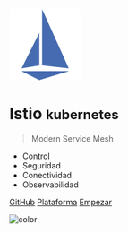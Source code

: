 ![logo](_media/icon.png)

# Istio <small>kubernetes</small>

> Modern Service Mesh

- Control
- Seguridad
- Conectividad
- Observabilidad

[GitHub](https://github.com/gustavoesteban/formacion/tree/master/cursos/istio)
[Plataforma](https://kame.pro)
[Empezar](#Presentación)

![color](#BFD1E5)

